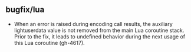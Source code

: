 ## bugfix/lua

* When an error is raised during encoding call results, the auxiliary lightuserdata
  value is not removed from the main Lua coroutine stack. Prior to the fix, it
  leads to undefined behavior during the next usage of this Lua coroutine
  (gh-4617).
